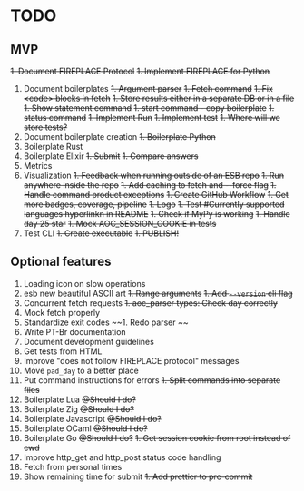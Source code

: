 # TODO

## MVP

~~1. Document FIREPLACE Protocol~~
~~1. Implement FIREPLACE for Python~~

1. Document boilerplates
   ~~1. Argument parser~~
   ~~1. Fetch command~~
   ~~1. Fix \<code\> blocks in fetch~~
   ~~1. Store results either in a separate DB or in a file~~
   ~~1. Show statement command~~
   ~~1. start command - copy boilerplate~~
   ~~1. status command~~
   ~~1. Implement Run~~
   ~~1. Implement test~~
   ~~1. Where will we store tests?~~
1. Document boilerplate creation
   ~~1. Boilerplate Python~~
1. Boilerplate Rust
1. Boilerplate Elixir
   ~~1. Submit~~
   ~~1. Compare answers~~
1. Metrics
1. Visualization
   ~~1. Feedback when running outside of an ESB repo~~
   ~~1. Run anywhere inside the repo~~
   ~~1. Add caching to fetch and --force flag~~
   ~~1. Handle command product exceptions~~
   ~~1. Create GitHub Workflow~~
   ~~1. Get more badges, coverage, pipeline~~
   ~~1. Logo~~
   ~~1. Test #Currently supported languages hyperlinkn in README~~
   ~~1. Check if MyPy is working~~
   ~~1. Handle day 25 star~~
   ~~1. Mock AOC_SESSION_COOKIE in tests~~
1. Test CLI
   ~~1. Create executable~~
   ~~1. PUBLISH!~~

## Optional features

1. Loading icon on slow operations
1. esb new beautiful ASCII art
   ~~1. Range arguments~~
   ~~1. Add `--version` cli flag~~
1. Concurrent fetch requests
   ~~1. aoc_parser types: Check day correctly~~
1. Mock fetch properly
1. Standardize exit codes
   ~~1. Redo parser ~~
1. Write PT-Br documentation
1. Document development guidelines
1. Get tests from HTML
1. Improve "does not follow FIREPLACE protocol" messages
1. Move `pad_day` to a better place
1. Put command instructions for errors
   ~~1. Split commands into separate files~~
1. Boilerplate Lua ~~@Should I do?~~
1. Boilerplate Zig ~~@Should I do?~~
1. Boilerplate Javascript ~~@Should I do?~~
1. Boilerplate OCaml ~~@Should I do?~~
1. Boilerplate Go ~~@Should I do?~~
   ~~1. Get session cookie from root instead of cwd~~
1. Improve http_get and http_post status code handling
1. Fetch from personal times
1. Show remaining time for submit
   ~~1. Add prettier to pre-commit~~
